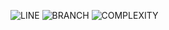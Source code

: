![LINE](https://img.shields.io/badge/line--coverage-97%25-brightgreen.svg)
![BRANCH](https://img.shields.io/badge/branch--coverage-96%25-brightgreen.svg)
![COMPLEXITY](https://img.shields.io/badge/complexity-1.33-brightgreen.svg)
